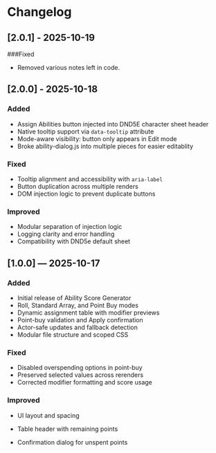 # Changelog

## [2.0.1] - 2025-10-19

###Fixed
- Removed various notes left in code.

## [2.0.0] - 2025-10-18

### Added
- Assign Abilities button injected into DND5E character sheet header
- Native tooltip support via `data-tooltip` attribute
- Mode-aware visibility: button only appears in Edit mode
- Broke ability-dialog.js into multiple pieces for easier editablity

### Fixed
- Tooltip alignment and accessibility with `aria-label`
- Button duplication across multiple renders
- DOM injection logic to prevent duplicate buttons


### Improved
- Modular separation of injection logic
- Logging clarity and error handling
- Compatibility with DND5e default sheet


## [1.0.0] — 2025-10-17

### Added
- Initial release of Ability Score Generator
- Roll, Standard Array, and Point Buy modes
- Dynamic assignment table with modifier previews
- Point-buy validation and Apply confirmation
- Actor-safe updates and fallback detection
- Modular file structure and scoped CSS

### Fixed
- Disabled overspending options in point-buy
- Preserved selected values across rerenders
- Corrected modifier formatting and score usage

### Improved
- UI layout and spacing
- Table header with remaining points

- Confirmation dialog for unspent points

